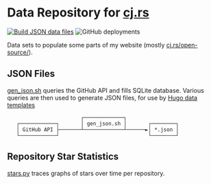 # Data Repository for [cj.rs](https.//cj.rs/?ref=gh_data)


[![Build JSON data files](https://github.com/cljoly/data/actions/workflows/main.yml/badge.svg)](https://github.com/cljoly/data/actions/workflows/main.yml)
![GitHub deployments](https://img.shields.io/github/deployments/cljoly/data/github-pages?label=pages%20deployment)


Data sets to populate some parts of my website (mostly [cj.rs/open-source/](https://cj.rs/open-source/)).

## JSON Files

[gen_json.sh](./gen_json.sh) queries the GitHub API and fills SQLite database. Various queries are then used to generate JSON files, for use by [Hugo data templates](https://gohugo.io/templates/data-templates/)

                            ┌─────────────┐
       ┌────────────┐       │ gen_json.sh │       ┌────────┐
       │ GitHub API ├───────┴─────────────┴──────►│ *.json │
       └────────────┘                             └────────┘

## Repository Star Statistics

[stars.py](./stars.py) traces graphs of stars over time per repository.
